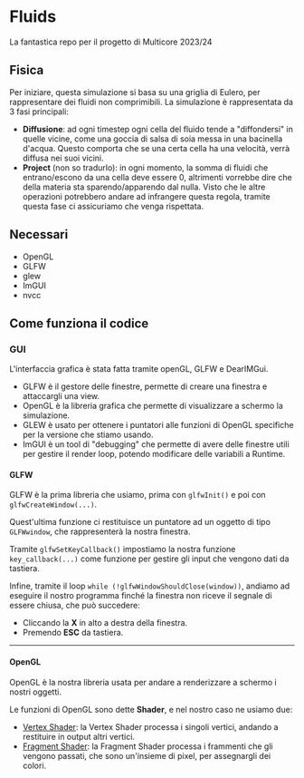 # Fluids
La fantastica repo per il progetto di Multicore 2023/24

## Fisica
Per iniziare, questa simulazione si basa su una griglia di Eulero, per rappresentare dei fluidi non comprimibili.
La simulazione è rappresentata da 3 fasi principali:
- **Diffusione**: ad ogni timestep ogni cella del fluido tende a "diffondersi" in quelle vicine, come una goccia di salsa di soia messa in una bacinella d'acqua. Questo comporta che se una certa cella ha una velocità, verrà diffusa nei suoi vicini.
- **Project** (non so tradurlo): in ogni momento, la somma di fluidi che entrano/escono da una cella deve essere 0, altrimenti vorrebbe dire che della materia sta sparendo/apparendo dal nulla. Visto che le altre operazioni potrebbero andare ad infrangere questa regola, tramite questa fase ci assicuriamo che venga rispettata.

## Necessari
- OpenGL
- GLFW
- glew
- ImGUI
- nvcc

## Come funziona il codice
### GUI
L'interfaccia grafica è stata fatta tramite openGL, GLFW e DearIMGui.
- GLFW è il gestore delle finestre, permette di creare una finestra e attaccargli una view.
- OpenGL è la libreria grafica che permette di visualizzare a schermo la simulazione.
- GLEW è usato per ottenere i puntatori alle funzioni di OpenGL specifiche per la versione che stiamo usando.
- ImGUI è un tool di "debugging" che permette di avere delle finestre utili per gestire il render loop, potendo modificare delle variabili a Runtime.

#### GLFW
GLFW è la prima libreria che usiamo, prima con `glfwInit()` e poi con `glfwCreateWindow(...)`.

Quest'ultima funzione ci restituisce un puntatore ad un oggetto di tipo `GLFWwindow`, che rappresenterà la nostra finestra.

Tramite `glfwSetKeyCallback()` impostiamo la nostra funzione `key_callback(...)` come funzione per gestire gli input che vengono dati da tastiera.

Infine, tramite il loop `while (!glfwWindowShouldClose(window))`, andiamo ad eseguire il nostro programma finché la finestra non riceve il segnale di essere chiusa, che può succedere:
- Cliccando la **X** in alto a destra della finestra.
- Premendo **ESC** da tastiera.

---

#### OpenGL
OpenGL è la nostra libreria usata per andare a renderizzare a schermo i nostri oggetti.

Le funzioni di OpenGL sono dette **Shader**, e nel nostro caso ne usiamo due:
- [Vertex Shader](https://www.khronos.org/opengl/wiki/Vertex_Shader): la Vertex Shader processa i singoli vertici, andando a restituire in output altri vertici.
- [Fragment Shader](https://www.khronos.org/opengl/wiki/Fragment_Shader): la Fragment Shader processa i frammenti che gli vengono passati, che sono un'insieme di pixel, per assegnargli dei colori.



